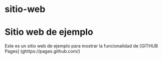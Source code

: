 # sitio-web
Sitio web de ejemplo
==================
Este es un sitio web de ejemplo para mostrar la funcionalidad de [GITHUB Pages] (ghttps://pages.github.com/)

